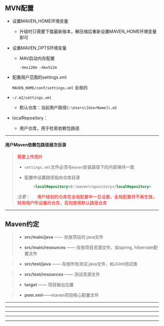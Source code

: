 ## MVN配置

+ 设置MAVEN_HOME环境变量
	+ 升级时只需要下载最新版本，解压缩后重新设置MAVEN_HOME环境变量即可

+ 设置MAVEN_OPTS环境变量
	+ MAV启动内存配置
	
		`-Xms128m -Xmx512m`

+ 配置用户范围的settings.xml

	`MAVEN_HOME/conf/settings.xml` 全局的

+ `~/.m2/settings.xml` 
	+ 默认仓库：当前用户路径`C:\Users\[UserName]\.m2`
	
+ localRepository：
	* 用户仓库，用于检索依赖包路径

------------------------------------------------------

#### 用户Maven依赖包路径层次目录

><font color="red">需要上传图片</font>
>
>+ `settings.xml`文件必须与`maven`安装路径下的内容保持一致
>
>+ 配置中设置路径指向仓库目录
>
>	```xml
>		<localRepository>D:\maven\repository</localRepository>
>	```
>
>*注意*：
>	&nbsp;&nbsp;&nbsp;&nbsp;<font color="red">	用户级别的仓库在全局配置中一旦设置，全局配置将不再生效，转用用户所设置的仓库，否则使用默认路径仓库</font>

---------------------------------------------

## Maven约定

> + **src/main/java** —— 存放项目的.java文件
> 
> + **src/main/resources** —— 存放项目资源文件，如spring, hibernate配置文件

> + **src/test/java** —— 存放所有测试.java文件，如JUnit测试类

> + **src/test/resources** —— 测试资源文件

> + **target** —— 项目输出位置

> + **pom.xml**——maven项目核心配置文件

---------------------------------------------

---------------------------------------------

---------------------------------------------

---------------------------------------------

---------------------------------------------
